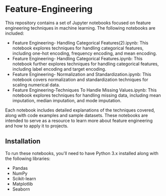 # Feature-Engineering

This repository contains a set of Jupyter notebooks focused on feature engineering techniques in machine learning. The following notebooks are included:

- Feature Engineering- Handling Categorical Features(2).ipynb: This notebook explores techniques for handling categorical features, including one-hot encoding, frequency encoding, and mean encoding.
- Feature Engineering- Handling Categorical Features.ipynb: This notebook further explores techniques for handling categorical features, including label encoding and target encoding.
- Feature Engineering- Normalization and Standardization.ipynb: This notebook covers normalization and standardization techniques for scaling numerical data.
- Feature Engineering-Techniques To Handle Missing Values.ipynb: This notebook explores techniques for handling missing data, including mean imputation, median imputation, and mode imputation.

Each notebook includes detailed explanations of the techniques covered, along with code examples and sample datasets. These notebooks are intended to serve as a resource to learn more about feature engineering and how to apply it to projects.

## Installation

To run these notebooks, you'll need to have Python 3.x installed along with the following libraries:

- Pandas
- NumPy
- Scikit-learn
- Matplotlib
- Seaborn


